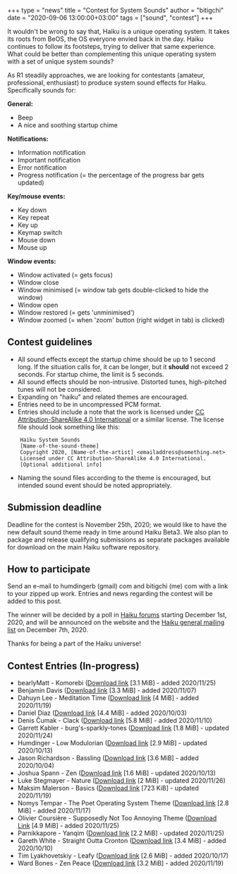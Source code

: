+++
type = "news"
title = "Contest for System Sounds"
author = "bitigchi"
date = "2020-09-06 13:00:00+03:00"
tags = ["sound", "contest"]
+++

It wouldn't be wrong to say that, Haiku is a unique operating system. It takes its roots from BeOS, the OS everyone envied back in the day. Haiku continues to follow its footsteps, trying to deliver that same experience. What could be better than complementing this unique operating system with a set of unique system sounds?

As R1 steadily approaches, we are looking for contestants (amateur, professional, enthusiast) to produce system sound effects for Haiku. Specifically sounds for:

**General:**

- Beep
- A nice and soothing startup chime

**Notifications:**

- Information notification
- Important notification
- Error notification
- Progress notification (= the percentage of the progress bar gets updated)

**Key/mouse events:**

- Key down
- Key repeat
- Key up
- Keymap switch
- Mouse down
- Mouse up

**Window events:**

- Window activated (= gets focus)
- Window close
- Window minimised (= window tab gets double-clicked to hide the window)
- Window open
- Window restored (= gets 'unminimised')
- Window zoomed (= when 'zoom' button (right widget in tab) is clicked)

## Contest guidelines

- All sound effects except the startup chime should be up to 1 second long. If the situation calls for, it can be longer, but it **should** not exceed 2 seconds. For startup chime, the limit is 5 seconds.
- All sound effects should be non-intrusive. Distorted tunes, high-pitched tunes will not be considered.
- Expanding on "haiku" and related themes are encouraged.
- Entries need to be in uncompressed PCM format.
- Entries should include a note that the work is licensed under [CC Attribution-ShareAlike 4.0 International](https://creativecommons.org/licenses/by-sa/4.0/) or a similar license. The license file should look something like this:
```
    Haiku System Sounds   
    [Name-of-the-sound-theme]    
    Copyright 2020, [Name-of-the-artist] <emailaddress@something.net>   
    Licensed under CC Attribution-ShareAlike 4.0 International.   
    [Optional additional info]
```
- Naming the sound files according to the theme is encouraged, but intended sound event should be noted appropriately.

## Submission deadline

Deadline for the contest is November 25th, 2020; we would like to have the new default sound theme ready in time around Haiku Beta3. We also plan to package and release qualifying submissions as separate packages available for download on the main Haiku software repository.

## How to participate

Send an e-mail to humdingerb (gmail) com and bitigchi (me) com with a link to your zipped up work. Entries and news regarding the contest will be added to this post.

The winner will be decided by a poll in [Haiku forums](https://discuss.haiku-os.org) starting December 1st, 2020, and will be announced on the website and the [Haiku general mailing list](https://www.freelists.org/list/haiku) on December 7th, 2020.

Thanks for being a part of the Haiku universe!

## Contest Entries (In-progress)

- bearlyMatt - Komorebi ([Download link](/files/sound-contest/bearlyMatt-Komorebi.zip) [3.1 MiB] - added 2020/11/25)
- Benjamin Davis ([Download link](/files/sound-contest/benjamin_davis_Forest_Dreams.zip) [3.3 MiB] - added 2020/11/07)
- Dahuyn Lee - Meditation Time ([Download link](/files/sound-contest/dahuyn_lee_Meditation_Time.zip) [4 MiB] - added 2020/11/19)
- Daniel Diaz ([Download link](/files/sound-contest/daniel_diaz.zip) [4.4 MiB] - added 2020/10/03)
- Denis Čumak - Clack ([Download link](/files/sound-contest/denis_cumak_Clack.zip) [5.8 MiB] - added 2020/11/10)
- Garrett Kabler - burg's-sparkly-tones ([Download link](/files/sound-contest/garrett_kabler_burgs-sparkly-tones.zip) [1.8 MiB] - updated 2020/11/24)
- Humdinger - Low Modulorian ([Download link](/files/sound-contest/humdinger_Low_Modulorian.zip) [2.9 MiB] - updated 2020/10/13)
- Jason Richardson - Bassling ([Download link](/files/sound-contest/jason_richardson.zip) [3.6 MiB] - added 2020/10/04)
- Joshua Spann - Zen ([Download link](/files/sound-contest/joshua_spann.zip) [1.6 MiB] - updated 2020/10/13)
- Luke Stegmayer - Nature ([Download link](/files/sound-contest/luke_stegmayer_Nature.zip) [2 MiB] - updated 2020/11/26)
- Maksim Malerson - Basics ([Download link](/files/sound-contest/maksim_malerson_Basics.zip) [723 KiB] - updated 2020/11/19)
- Nomys Tempar - The Poet Operating System Theme ([Download link](/files/sound-contest/nomys_tempar.zip) [2.8 MiB] - added 2020/11/17)
- Olivier Coursière - Supposedly Not Too Annoying Theme ([Download Link](/files/sound-contest/olivier-coursiere-supposedly-not-too-annoying-theme.zip) [4.9 MiB] - added 2020/11/25)
- Parnikkapore - Yanqim ([Download link](/files/sound-contest/parnikkapore-yanqim.zip) [2.2 MiB] - updated 2020/11/25)
- Gareth White - Straight Outta Cronton ([Download link](/files/sound-contest/gareth_white_straight_outta_cronton.zip) [3.4 MiB] - added 2020/10/10)
- Tim Lyakhovetskiy - Leafy ([Download link](/files/sound-contest/tim_lyakhovetskiy_leafy.zip) [2.6 MiB] - added 2020/10/17)
- Ward Bones - Zen Peace ([Download link](/files/sound-contest/ward_bones_Zen_Peace.zip) [3.2 MiB] - added 2020/11/19)
